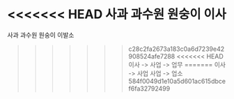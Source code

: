 <<<<<<< HEAD
사과 과수원 원숭이 이사
=======
사과 과수원 원숭이 이발소
>>>>>>> c28c2fa2673a183c0a6d7239e42908524afe7288
<<<<<<< HEAD
이사 -> 사업 -> 업무
=======
이사 -> 사업
사업 -> 업소
>>>>>>> 584f0049d1e10a5d601ac615dbcef6fa32792499
